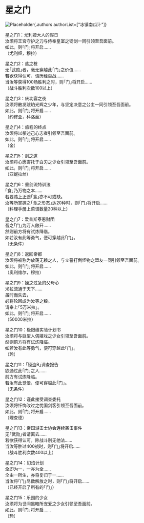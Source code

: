 # 星之门
![Placeholder](){.authors authorList=["冰镇南瓜汁"]}

星之门1：尤利娅大人的假日  
汝须将王宫守护之刀与侍奉皇室之钢剑一同引领至吾面前。  
如此，则｢门｣将开启……  
（尤利娅，穆拉）  

  
星之门2：盐之桩  
无｢武勋｣者，毫无穿越此｢门｣之价值……  
若欲获得认可，请历经百战……  
当汝等获得100场胜利之时，则｢门｣将开启……  
（战斗胜利次数100以上）

  
星之门3：庆功宴之夜  
汝须将散发琥珀光辉之少年，与坚定决意之公主一同引领至吾面前。  
如此，则｢门｣将开启……  
（约修亚，科洛丝）

  
星之门4：旅程的终点  
汝须将以拳述己心志者引领至吾面前。  
如此，则｢门｣将开启……  
（金）

  
星之门5：剑之道  
汝须将心愿寄托于白刃之少女引领至吾面前。  
如此，则｢门｣将开启……  
（亚妮拉丝）

  
星之门6：重剑流特训法  
｢食｣乃万物之本……  
若要踏上正途｢食｣亦不可或缺。  
汝等所掌握之｢食之形态｣达20种时，则｢门｣将开启……  
（料理手册上菜谱数量20种以上）

  
星之门7：爱普斯泰恩财团  
吾之｢门｣为万人敞开……  
然则前方将有试炼降临。  
如若汝有此等勇气，便可穿越此｢门｣。  
（无条件）

  
星之门8：返回帝都  
汝须将被称为放荡无赖之人，与立誓打倒怪物之盟友一同引领至吾面前。  
如此，则｢门｣将开启……  
（奥利维尔，穆拉）

  
星之门9：操之过急的父母心  
米拉流通于天下……  
虽时而失去，  
必将轮回成为汝等之粮。  
请奉上｢5万米拉｣。  
如此，则｢门｣将开启……  
（50000米拉）

  
星之门10：极限级实验计划书  
汝须将与巨型人偶嬉戏之少女引领至吾面前。  
然则前方将有试炼降临。  
如若汝有此等勇气，便可穿越此｢门｣。  
（玲）

  
星之门11：｢怪盗B｣调查报告  
欲通过此｢门｣之人……  
前方有试炼降临。  
若汝有此觉悟，便可穿越此｢门｣。  
（无条件）

  
星之门12：谨此接受调查委托  
汝须将忏悔改过之忧国剑客引领至吾面前。  
如此，则｢门｣将开启……  
（理查德）

  
星之门13：帝国游击士协会连续袭击事件  
无｢武勋｣者请离去……  
若欲获得认可，除战斗别无他法……  
当汝等胜过400战时，则｢门｣将开启……  
（战斗胜利次数400以上）

  
星之门14：幻焰计划  
全即为一，一亦为全……  
全由一所生，亦将复归于一……  
当汝将｢门｣尽数解放之时，则｢门｣将开启……  
（已经开启了所有的｢门｣）

  
星之门15：乐园的少女  
汝须将为世间黑暗所宠爱之少女引领至吾面前。  
如此，则｢门｣将开启……  
（玲）


